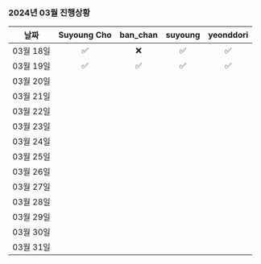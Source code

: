 ### 2024년 03월 진행상황
| 날짜 | Suyoung Cho | ban_chan | suyoung | yeonddori |
|:---:|:---:|:---:|:---:|:---:|
| 03월 18일 | ✅ | ❌ | ✅ | ✅ |
| 03월 19일 | ✅ | ✅ | ✅ | ✅ |
| 03월 20일 | | | | |
| 03월 21일 | | | | |
| 03월 22일 | | | | |
| 03월 23일 | | | | |
| 03월 24일 | | | | |
| 03월 25일 | | | | |
| 03월 26일 | | | | |
| 03월 27일 | | | | |
| 03월 28일 | | | | |
| 03월 29일 | | | | |
| 03월 30일 | | | | |
| 03월 31일 | | | | |
